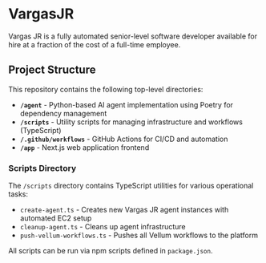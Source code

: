 # VargasJR

Vargas JR is a fully automated senior-level software developer available for hire at a fraction of the cost of a full-time employee.

## Project Structure

This repository contains the following top-level directories:

- **`/agent`** - Python-based AI agent implementation using Poetry for dependency management
- **`/scripts`** - Utility scripts for managing infrastructure and workflows (TypeScript)
- **`/.github/workflows`** - GitHub Actions for CI/CD and automation
- **`/app`** - Next.js web application frontend

### Scripts Directory

The `/scripts` directory contains TypeScript utilities for various operational tasks:

- `create-agent.ts` - Creates new Vargas JR agent instances with automated EC2 setup
- `cleanup-agent.ts` - Cleans up agent infrastructure
- `push-vellum-workflows.ts` - Pushes all Vellum workflows to the platform

All scripts can be run via npm scripts defined in `package.json`.

